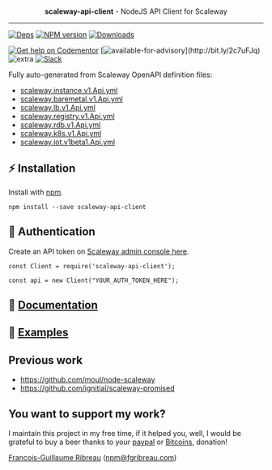
<div align="center">
  <br><p><strong>scaleway-api-client</strong> - NodeJS API Client for Scaleway</p>
</div>

------------------------------------------------

[![Deps](https://img.shields.io/david/FGRibreau/scaleway-api-client.svg)](https://david-dm.org/FGRibreau/scaleway-api-client) [![NPM version](https://img.shields.io/npm/v/scaleway-api-client.svg)](http://badge.fury.io/js/scaleway-api-client) [![Downloads](http://img.shields.io/npm/dm/scaleway-api-client.svg)](https://www.npmjs.com/package/scaleway-api-client)

[![Get help on Codementor](https://cdn.codementor.io/badges/get_help_github.svg)](https://www.codementor.io/francois-guillaume-ribreau?utm_source=github&utm_medium=button&utm_term=francois-guillaume-ribreau&utm_campaign=github)  [![available-for-advisory](https://img.shields.io/badge/available%20for%20consulting%20advisory-yes-ff69b4.svg?)](http://bit.ly/2c7uFJq) ![extra](https://img.shields.io/badge/actively%20maintained-yes-ff69b4.svg) [![Slack](https://img.shields.io/badge/Slack-Join%20our%20tech%20community-17202A?logo=slack)](https://join.slack.com/t/fgribreau/shared_invite/zt-edpjwt2t-Zh39mDUMNQ0QOr9qOj~jrg)

Fully auto-generated from Scaleway OpenAPI definition files:

- [scaleway.instance.v1.Api.yml](https://developers.scaleway.com/static/1e8330f12e52076eb632454487144a0c/scaleway.instance.v1.Api.yml)
- [scaleway.baremetal.v1.Api.yml](https://developers.scaleway.com/static/c336c02927a3f02afc1b604751f91330/scaleway.baremetal.v1.Api.yml)
- [scaleway.lb.v1.Api.yml](https://developers.scaleway.com/static/8a462da68554426057bfe403ba3ac65f/scaleway.lb.v1.Api.yml)
- [scaleway.registry.v1.Api.yml](https://developers.scaleway.com/static/c2ed334cada6e826be4cfb5e3e2c06a5/scaleway.registry.v1.Api.yml)
- [scaleway.rdb.v1.Api.yml](https://developers.scaleway.com/static/957d68ee68346376b47e130cb1b239f7/scaleway.rdb.v1.Api.yml)
- [scaleway.k8s.v1.Api.yml](https://developers.scaleway.com/static/db3728b5af7492cbf74f956465ce236e/scaleway.k8s.v1.Api.yml)
- [scaleway.iot.v1beta1.Api.yml](https://developers.scaleway.com/static/e21bed9bc399e3c7fcd3ad8cf7da5e8d/scaleway.iot.v1beta1.Api.yml)

## ⚡️ Installation

Install with [npm](https://npmjs.org/package/scaleway-api-client).

    npm install --save scaleway-api-client
 

## 👾 Authentication

Create an API token on [Scaleway admin console here](https://console.scaleway.com/account/organization/credentials).

```
const Client = require('scaleway-api-client');

const api = new Client("YOUR_AUTH_TOKEN_HERE");
```

## 📘 [Documentation](https://scaleway-api-client.netlify.app/1.1.0/)
## 🚀 [Examples](./examples)

## Previous work

- https://github.com/moul/node-scaleway
- https://github.com/ignitial/scaleway-promised

## You want to support my work?

I maintain this project in my free time, if it helped you, well, I would be grateful to buy a beer thanks to your [paypal](https://paypal.me/fgribreau) or [Bitcoins](https://www.coinbase.com/fgribreau), donation!

[Francois-Guillaume Ribreau](http://fgribreau.com) (npm@fgribreau.com)
